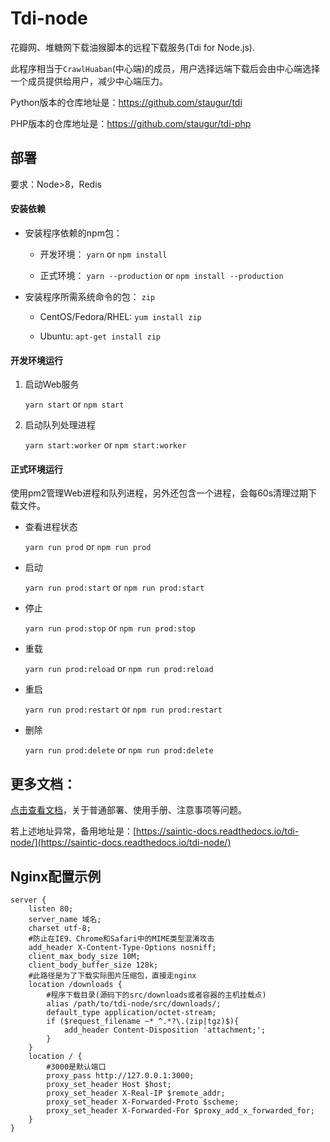 # Tdi-node
花瓣网、堆糖网下载油猴脚本的远程下载服务(Tdi for Node.js).

此程序相当于`CrawlHuaban`(中心端)的成员，用户选择远端下载后会由中心端选择一个成员提供给用户，减少中心端压力。

Python版本的仓库地址是：https://github.com/staugur/tdi

PHP版本的仓库地址是：https://github.com/staugur/tdi-php


## 部署

要求：Node>8，Redis

#### 安装依赖

- 安装程序依赖的npm包：

    - 开发环境： `yarn` or `npm install`

    - 正式环境： `yarn --production` or `npm install --production`

- 安装程序所需系统命令的包： `zip`

    - CentOS/Fedora/RHEL: `yum install zip`

    - Ubuntu: `apt-get install zip`

#### 开发环境运行

1. 启动Web服务

    `yarn start` or `npm start`

2. 启动队列处理进程

    `yarn start:worker` or `npm start:worker`

#### 正式环境运行

使用pm2管理Web进程和队列进程，另外还包含一个进程，会每60s清理过期下载文件。

- 查看进程状态

    `yarn run prod` or `npm run prod`

- 启动

    `yarn run prod:start` or `npm run prod:start`

- 停止

    `yarn run prod:stop` or `npm run prod:stop`

- 重载

    `yarn run prod:reload` or `npm run prod:reload`

- 重启

    `yarn run prod:restart` or `npm run prod:restart`

- 删除

    `yarn run prod:delete` or `npm run prod:delete`


## 更多文档：

[点击查看文档](https://docs.saintic.com/tdi-node/ "点击查看部署及使用文档")，关于普通部署、使用手册、注意事项等问题。

若上述地址异常，备用地址是：[https://saintic-docs.readthedocs.io/tdi-node/](https://saintic-docs.readthedocs.io/tdi-node/)


## Nginx配置示例

```
server {
    listen 80;
    server_name 域名;
    charset utf-8;
    #防止在IE9、Chrome和Safari中的MIME类型混淆攻击
    add_header X-Content-Type-Options nosniff;
    client_max_body_size 10M;
    client_body_buffer_size 128k;
    #此路径是为了下载实际图片压缩包，直接走nginx
    location /downloads {
        #程序下载目录(源码下的src/downloads或者容器的主机挂载点)
        alias /path/to/tdi-node/src/downloads/;
        default_type application/octet-stream;
        if ($request_filename ~* ^.*?\.(zip|tgz)$){
            add_header Content-Disposition 'attachment;';
        }
    }
    location / {
        #3000是默认端口
        proxy_pass http://127.0.0.1:3000;
        proxy_set_header Host $host;
        proxy_set_header X-Real-IP $remote_addr;
        proxy_set_header X-Forwarded-Proto $scheme;
        proxy_set_header X-Forwarded-For $proxy_add_x_forwarded_for;
    }
}
```
